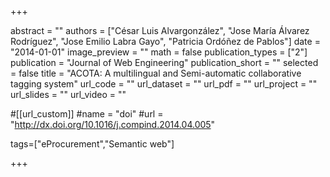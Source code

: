 +++

abstract = ""
authors = ["César Luis Alvargonzález", "Jose María Álvarez Rodríguez", "Jose Emilio Labra Gayo", "Patricia Ordóñez de Pablos"]
date = "2014-01-01"
image_preview = ""
math = false
publication_types = ["2"]
publication = "Journal of Web Engineering"
publication_short = ""
selected = false
title = "ACOTA: A multilingual and Semi-automatic collaborative tagging system"
url_code = ""
url_dataset = ""
url_pdf = ""
url_project = ""
url_slides = ""
url_video = ""

#[[url_custom]]
#name = "doi"
#url = "http://dx.doi.org/10.1016/j.compind.2014.04.005"

tags=["eProcurement","Semantic web"]

+++


